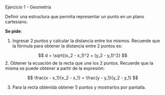 Ejercicio 1 - Geometría

Definir una estructura que permita representar un punto en un plano cartesiano.

**Se pide**:

1. Ingresar 2 puntos y calcular la distancia entre los mismos. Recuerde que la fórmula para obtener la distancia entre 2 puntos es:
  
  $$
  d = \sqrt{(x_2 - x_1)^2 + (y_2 - y_1)^2}
  $$
2. Obtener la ecuación de la recta que une los 2 puntos. Recuerde que la misma se puede obtener a partir de la expresión:
  

$$
 \frac{x - x_1}{x_2 - x_1} = \frac{y - y_1}{y_2 - y_1}
 $$

3. Para la recta obtenida obtener 5 puntos y mostrarlos por pantalla.